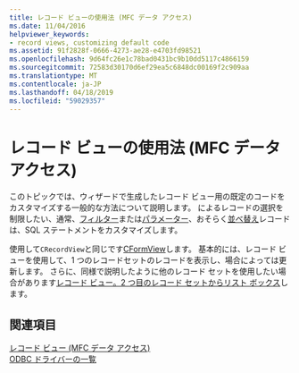 ```yaml
---
title: レコード ビューの使用法 (MFC データ アクセス)
ms.date: 11/04/2016
helpviewer_keywords:
- record views, customizing default code
ms.assetid: 91f2828f-0666-4273-ae28-e4703fd98521
ms.openlocfilehash: 9d64fc26e1c78bad0431bc9b10dd5117c4866159
ms.sourcegitcommit: 72583d30170d6ef29ea5c6848dc00169f2c909aa
ms.translationtype: MT
ms.contentlocale: ja-JP
ms.lasthandoff: 04/18/2019
ms.locfileid: "59029357"
---
```

# <a name="using-a-record-view--mfc-data-access"></a>レコード ビューの使用法 (MFC データ アクセス)

このトピックでは、ウィザードで生成したレコード ビュー用の既定のコードをカスタマイズする一般的な方法について説明します。 によるレコードの選択を制限したい、通常、[フィルター](../data/odbc/recordset-filtering-records-odbc.md)または[パラメーター](../data/odbc/recordset-parameterizing-a-recordset-odbc.md)、おそらく[並べ替え](../data/odbc/recordset-sorting-records-odbc.md)レコードは、SQL ステートメントをカスタマイズします。

使用して`CRecordView`と同じです[CFormView](../mfc/reference/cformview-class.md)します。 基本的には、レコード ビューを使用して、1 つのレコードセットのレコードを表示し、場合によっては更新します。 さらに、同様で説明したように他のレコード セットを使用したい場合があります[レコード ビュー。2 つ目のレコード セットからリスト ボックス](../data/filling-a-list-box-from-a-second-recordset-mfc-data-access.md)します。

## <a name="see-also"></a>関連項目

[レコード ビュー (MFC データ アクセス)](../data/record-views-mfc-data-access.md)<br/>
[ODBC ドライバーの一覧](../data/odbc/odbc-driver-list.md)